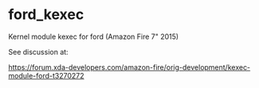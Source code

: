 # ford_kexec
Kernel module kexec for ford (Amazon Fire 7" 2015)

See discussion at:

https://forum.xda-developers.com/amazon-fire/orig-development/kexec-module-ford-t3270272
